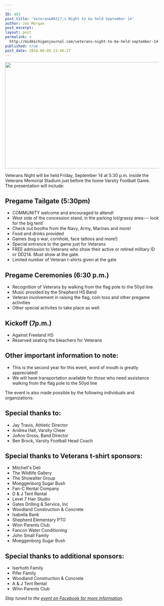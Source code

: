 ```yaml
---
---
ID: 403
post_title: 'Veteran&#8217;s Night to be held September 14'
author: Jon Morgan
post_excerpt:
layout: post
permalink: >
  http://midmichiganjournal.com/veterans-night-to-be-held-september-14
published: true
post_date: 2018-08-05 21:46:27
---
```

<a href="http://midmichiganjournal.com/veterans-night-to-be-held-september-14/jp-draws-us-flag" rel="attachment wp-att-407"><img class="alignnone size-medium wp-image-407" src="http://midmichiganjournal.com/wp-content/uploads/2018/08/jp-draws-US-Flag-660x347.png" alt="" width="660" height="347" /></a>

Veterans Night will be held Friday, September 14 at 5:30 p.m. inside the Veterans Memorial Stadium just before the home Varsity Football Game. The presentation will include:
<h2>Pregame Tailgate (5:30pm)</h2>
<ul>
 	<li>COMMUNITY welcome and encouraged to attend!</li>
 	<li>West side of the concession stand, in the parking lot/grassy area--- look for the big tent!</li>
 	<li>Check out booths from the Navy, Army, Marines and more!</li>
 	<li>Food and drinks provided</li>
 	<li>Games (tug o war, cornhole, face tattoos and more!)</li>
 	<li>Special entrance to the game just for Veterans</li>
 	<li>FREE admission to Veterans who show their active or retired military ID or DD214. Must show at the gate.</li>
 	<li>Limited number of Veteran t-shirts given at the gate</li>
</ul>
<h2>Pregame Ceremonies (6:30 p.m.)</h2>
<ul>
 	<li>Recognition of Veterans by walking from the flag pole to the 50yd line</li>
 	<li>Music provided by the Shepherd HS Band</li>
 	<li>Veteran involvement in raising the flag, coin toss and other pregame activities</li>
 	<li>Other special activites to take place as well.</li>
</ul>
<h2>Kickoff (7p.m.)</h2>
<ul>
 	<li>Against Freeland HS</li>
 	<li>Reserved seating the bleachers for Veterans</li>
</ul>
<h2>Other important information to note:</h2>
<ul>
 	<li>This is the second year for this event, word of mouth is greatly appreciated!</li>
 	<li>We will have transportation available for those who need assistance walking from the flag pole to the 50yd line</li>
</ul>
The event is also made possible by the following individuals and organizations:
<h2>Special thanks to:</h2>
<ul>
 	<li>Jay Travis, Athletic Director</li>
 	<li>Andrea Hall, Varsity Cheer</li>
 	<li>JoAnn Gross, Band Director</li>
 	<li>Ben Brock, Varsity Football Head Coach</li>
</ul>
<h2>Special thanks to Veterans t-shirt sponsors:</h2>
<ul>
 	<li>Mitchell's Deli</li>
 	<li>The Wildlife Gallery</li>
 	<li>The Showalter Group</li>
 	<li>Moeggenborg Sugar Bush</li>
 	<li>Fan-C Rental Company</li>
 	<li>D &amp; J Tent Rental</li>
 	<li>Level 7 Hair Studio</li>
 	<li>Gates Drilling &amp; Service, Inc</li>
 	<li>Woodland Construction &amp; Concrete</li>
 	<li>Isabella Bank</li>
 	<li>Shepherd Elementary PTO</li>
 	<li>Winn Parents Club</li>
 	<li>Fancon Water Conditioning</li>
 	<li>John Small Family</li>
 	<li>Moeggenborg Sugar Bush</li>
</ul>
<h2>Special thanks to additional sponsors:</h2>
<ul>
 	<li>Iserhoth Family</li>
 	<li>Pifer Family</li>
 	<li>Woodland Construction &amp; Concrete</li>
 	<li>A &amp; J Tent Rental</li>
 	<li>Winn Parents Club</li>
</ul>
<em>Stay tuned to the <a href="https://www.facebook.com/events/373603043172050/">event on Facebook for more information</a>.</em>